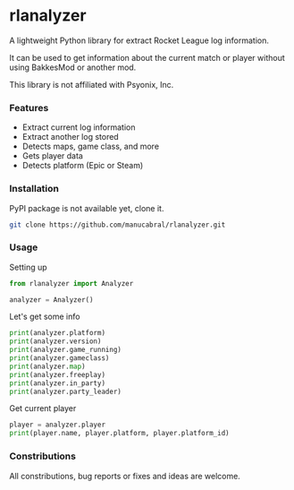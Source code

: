 # rlanalyzer
A lightweight Python library for extract Rocket League log information.

It can be used to get information about the current match or player without using BakkesMod or another mod.

This library is not affiliated with Psyonix, Inc.
### Features
- Extract current log information
- Extract another log stored
- Detects maps, game class, and more
- Gets player data
- Detects platform (Epic or Steam)

### Installation
PyPI package is not available yet, clone it.
```bash
git clone https://github.com/manucabral/rlanalyzer.git
```

### Usage
Setting up
```py
from rlanalyzer import Analyzer

analyzer = Analyzer()
```
Let's get some info
```py
print(analyzer.platform)
print(analyzer.version)
print(analyzer.game_running)
print(analyzer.gameclass)
print(analyzer.map)
print(analyzer.freeplay)
print(analyzer.in_party)
print(analyzer.party_leader)
```
Get current player
```py
player = analyzer.player
print(player.name, player.platform, player.platform_id)
```

### Constributions
All constributions, bug reports or fixes and ideas are welcome.
